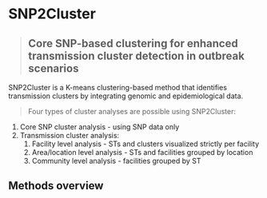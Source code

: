 # SNP2Cluster

> ## Core SNP-based clustering for enhanced transmission cluster detection in outbreak scenarios

SNP2Cluster is a K-means clustering-based method that identifies transmission clusters by integrating genomic and epidemiological data.

> Four types of cluster analyses are possible using SNP2Cluster:

1. Core SNP cluster analysis - using SNP data only
2. Transmission cluster analysis:
    1. Facility level analysis - STs and clusters visualized strictly per facility
    1. Area/location level analysis - STs and facilities grouped by location
    1. Community level analysis - facilities grouped by ST
  
## Methods overview
